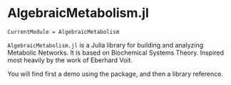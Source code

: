 # AlgebraicMetabolism.jl

```@meta
CurrentModule = AlgebraicMetabolism
```

`AlgebraicMetabolism.jl` is a Julia library for building and analyzing Metabolic Networks. It is based on Biochemical Systems Theory. Inspired most heavily by the work of Eberhard Voit.

You will find first a demo using the package, and then a library reference.